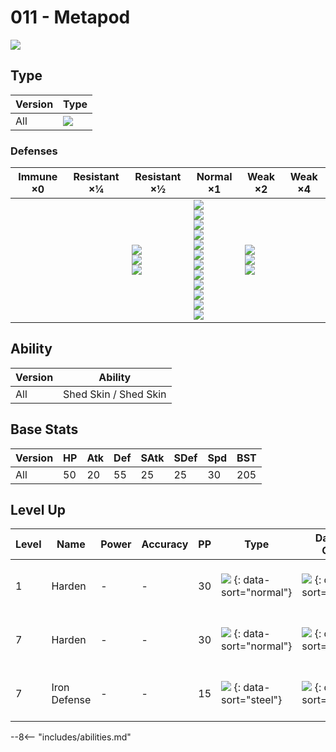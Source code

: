 # 011 - Metapod
![][011]

## Type

Version | Type
---     | ---
All     | ![][bug]

### Defenses

Immune ×0 | Resistant ×¼ | Resistant ×½                                   | Normal ×1                                                                                                                                                                   | Weak ×2                                   | Weak ×4
---       | ---          | ---                                            | ---                                                                                                                                                                         | ---                                       | ---
&nbsp;    | &nbsp;       | ![][fighting]<br>![][ground]<br>![][grass]<br> | ![][normal]<br>![][poison]<br>![][bug]<br>![][ghost]<br>![][steel]<br>![][water]<br>![][electric]<br>![][psychic]<br>![][ice]<br>![][dragon]<br>![][dark]<br>![][fairy]<br> | ![][flying]<br>![][rock]<br>![][fire]<br> | &nbsp;

## Ability

Version | Ability
---     | ---
All     | Shed Skin / Shed Skin

## Base Stats

Version | HP  | Atk | Def | SAtk | SDef | Spd | BST
---     | --- | --- | --- | ---  | ---  | --- | ---
All     | 50  | 20  | 55  | 25   | 25   | 30  | 205

## Level Up

Level | Name         | Power | Accuracy | PP  | Type                               | Damage Class                       | Description
---   | ---          | ---   | ---      | --- | ---                                | ---                                | ---
1     | Harden       | -     | -        | 30  | ![][normal] {: data-sort="normal"} | ![][status] {: data-sort="status"} | Raises the user's Defense by one stage.
7     | Harden       | -     | -        | 30  | ![][normal] {: data-sort="normal"} | ![][status] {: data-sort="status"} | Raises the user's Defense by one stage.
7     | Iron Defense | -     | -        | 15  | ![][steel] {: data-sort="steel"}   | ![][status] {: data-sort="status"} | Raises the user's Defense by two stages.

--8<-- "includes/abilities.md"

[011]: ../img/pokemon/011.png
[normal]: ../img/types/normal.png
[fire]: ../img/types/fire.png
[fighting]: ../img/types/fighting.png
[water]: ../img/types/water.png
[flying]: ../img/types/flying.png
[grass]: ../img/types/grass.png
[poison]: ../img/types/poison.png
[electric]: ../img/types/electric.png
[ground]: ../img/types/ground.png
[psychic]: ../img/types/psychic.png
[rock]: ../img/types/rock.png
[ice]: ../img/types/ice.png
[bug]: ../img/types/bug.png
[dragon]: ../img/types/dragon.png
[ghost]: ../img/types/ghost.png
[dark]: ../img/types/dark.png
[steel]: ../img/types/steel.png
[fairy]: ../img/types/fairy.png
[status]: ../img/types/status.png
